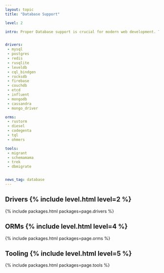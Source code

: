 ```yaml
---
layout: topic
title: "Database Support"

level: 2

intro: Proper Database support is crucial for modern web development. This page gives an overview of the various drivers, ORMs, integrations and tools.


drivers:
 - mysql
 - postgres
 - redis
 - rusqlite
 - leveldb
 - cql_bindgen
 - rocksdb
 - firebase
 - couchdb
 - etcd
 - influent
 - mongodb
 - cassandra
 - mongo_driver

orms:
 - rustorm
 - diesel
 - codegenta
 - tql
 - ohmers

tools:
 - migrant
 - schemamama
 - trek
 - dbmigrate


news_tag: database
---
```


<h2 id="drivers">Drivers  {% include level.html level=2 %}</h2>

{% include packages.html packages=page.drivers %}

<h2 id="orms">ORMs  {% include level.html level=4 %}</h2>

{% include packages.html packages=page.orms %}

<h2 id="tooling">Tooling  {% include level.html level=5 %}</h2>

{% include packages.html packages=page.tools %}
